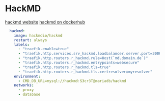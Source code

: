# HackMD

[hackmd website](https://hackmd.io/)
[hackmd on dockerhub](https://hub.docker.com/r/hackmdio/hackmd/)  
```yaml
  hackmd:
    image: hackmdio/hackmd
    restart: always
    labels:
      - "traefik.enable=true"
      - "traefik.http.services.srv_hackmd.loadbalancer.server.port=3000"
      - "traefik.http.routers.r_hackmd.rule=Host(`md.domain.de`)"
      - "traefik.http.routers.r_hackmd.entrypoints=websecure"
      - "traefik.http.routers.r_hackmd.tls=true"
      - "traefik.http.routers.r_hackmd.tls.certresolver=myresolver"
    environment:
      - CMD_DB_URL=mysql://hackmd:S3cr3T@mariadb/hackmd
    networks:
      - proxy
      - database
```
